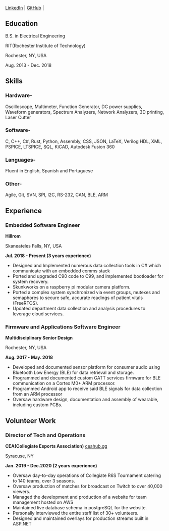 
[LinkedIn](https://www.linkedin.com/in/alexhfroio/) | [GitHub](https://github.com/AlexFroio) | []()

## Education
B.S. in Electrical Engineering

RIT(Rochester Institute of Technology) 

Rochester, NY, USA

Aug. 2013 - Dec. 2018
    
## Skills
### Hardware-
Oscilloscope, Multimeter, Function Generator, DC power supplies, Waveform generators, Spectrum Analyzers, Network Analyzers, 3D printing, Laser Cutter

### Software-
C, C++, C#, Rust, Python, Assembly, CSS, JSON, LaTeX, Verilog HDL, XML, PSPICE, LTSPICE, SQL, KiCAD, Autodesk Fusion 360

### Languages-
Fluent in English, Spanish and Portuguese

### Other-
Agile, Git, SVN, SPI, I2C, RS-232, CAN, BLE, ARM

## Experience
### Embedded Software Engineer
**Hillrom**

Skaneateles Falls, NY, USA

**Jul. 2018 - Present (3 years experience)**
* Designed and Implemented numerous data collection tools in C# which communicate with an embedded comms stack
* Ported and upgraded C90 code to C99, and implemented bootloader for system recovery.
* Skunkworks on a raspberry pi modular camera platform.
* Ported a complex system synchronized via event groups, mutexes and semaphores to secure safe, accurate readings of patient vitals (FreeRTOS).
* Updated department data collection and analysis procedures to leverage cloud services.

### Firmware and Applications Software Engineer
**Multidisciplinary Senior Design**

Rochester, NY, USA

**Aug. 2017 - May. 2018**
* Developed and documented sensor platform for consumer audio using Bluetooth Low Energy (BLE) for data retrieval and storage.
* Programmed and documented custom GATT services firmware for BLE communication on a Cortex M0+ ARM processor.
* Programmed Android app to receive said BLE signals for data collection from an ARM processor
* Oversaw hardware design, documentation and assembly of wearable, including custom PCBs.


## Volunteer Work

### Director of Tech and Operations
**CEA(Collegiate Esports Association)** [ceahub.gg](https://ceahub.gg)

Syracuse, NY

**Jan. 2019 - Dec.2020 (2 years experience)**
* Oversaw day-to-day operations of Collegiate R6S Tournament catering to 140 teams, over 3 seasons.
* Oversaw production of matches for broadcast on Twitch to over 40,000 viewers.
* Managed the development and production of a website for team management hosted on AWS
* Maintained live database schema in postgreSQL for the website.
* Personally interviewed the entire staff list of 30+ volunteers.
* Designed and maintained overlays for production streams built in ASP.NET
